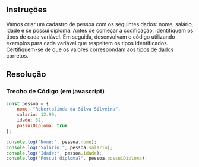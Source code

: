 ## Instruções

Vamos criar um cadastro de pessoa com os seguintes dados: nome, salário, idade e se possui diploma. Antes de começar a codificação, identifiquem os tipos de cada variável. Em seguida, desenvolvam o código utilizando exemplos para cada variável que respeitem os tipos identificados. Certifiquem-se de que os valores correspondam aos tipos de dados corretos.

## Resolução

### Trecho de Código (em javascript)

```javascript
const pessoa = {
    nome: "Robertolinda da Silva Silveira",
    salario: 12.99,
    idade: 32,
    possuiDiploma: true
};

console.log("Nome:", pessoa.nome);
console.log("Salário:", pessoa.salario);
console.log("Idade:", pessoa.idade);
console.log("Possui diploma?", pessoa.possuiDiploma);
```
